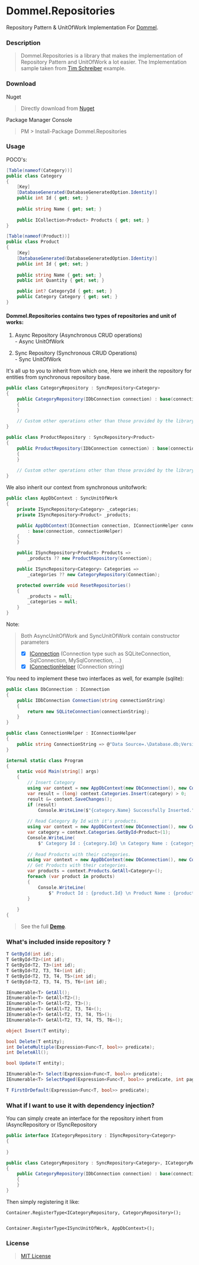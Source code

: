 # Dommel.Repositories
Repository Pattern &amp; UnitOfWork Implementation For [Dommel](https://github.com/henkmollema/Dommel).

### Description
> Dommel.Repositories is a library that makes the implementation of Repository Pattern and UnitOfWork a lot easier.
The Implementation sample taken from [Tim Schreiber](https://github.com/timschreiber/DapperUnitOfWork) example.

### Download

Nuget
> Directly download from [Nuget](https://www.nuget.org/packages/Dommel.Repositories/)

Package Manager Console 
> PM > Install-Package Dommel.Repositories

### Usage

POCO's:

```cs
[Table(nameof(Category))]
public class Category
{
    [Key]
    [DatabaseGenerated(DatabaseGeneratedOption.Identity)]
    public int Id { get; set; }
    
    public string Name { get; set; }
    
    public ICollection<Product> Products { get; set; }
}
```

```cs
[Table(nameof(Product))]
public class Product
{
    [Key]
    [DatabaseGenerated(DatabaseGeneratedOption.Identity)]
    public int Id { get; set; }
    
    public string Name { get; set; }
    public int Quantity { get; set; }

    public int? CategoryId { get; set; }
    public Category Category { get; set; }
}
```
#### Dommel.Repositories contains two types of repositories and unit of works:

1. Async Repository (Asynchronous CRUD operations)
    <br>- Async UnitOfWork
   
2. Sync Repository (Synchronous CRUD Operations)
   <br>- Sync UnitOfWork
   
It's all up to you to inherit from which one, Here we inherit the repository for entities from synchronous repository base.

```cs
public class CategoryRepository : SyncRepository<Category>
{
    public CategoryRepository(IDbConnection connection) : base(connection)
    {
    }
    
    // Custom other operations other than those provided by the library.
}
```
```cs
public class ProductRepository : SyncRepository<Product>
{
    public ProductRepository(IDbConnection connection) : base(connection)
    {
    }
    
    // Custom other operations other than those provided by the library.
}
```
We also inherit our context from synchronous unitofwork:

```cs
public class AppDbContext : SyncUnitOfWork
{
    private ISyncRepository<Category> _categories;
    private ISyncRepository<Product> _products;

    public AppDbContext(IConnection connection, IConnectionHelper connectionHelper)
        : base(connection, connectionHelper)
    {
    }

    public ISyncRepository<Product> Products =>
        _products ?? new ProductRepository(Connection);

    public ISyncRepository<Category> Categories =>
        _categories ?? new CategoryRepository(Connection);

    protected override void ResetRepositories()
    {
        _products = null;
        _categories = null;
    }
}
```
Note:
> Both AsyncUnitOfWork and SyncUnitOfWork contain constructor parameters 
> -[x] [IConnection](https://github.com/D-Diyare/Dommel.Repositories/blob/master/src/Lib/Dommel.Repositories/Connection/IConnection.cs) (Connection type such as SQLiteConnection, SqlConnection, MySqlConnection, ...)
> -[x] [IConnectionHelper](https://github.com/D-Diyare/Dommel.Repositories/blob/master/src/Lib/Dommel.Repositories/Connection/IConnectionHelper.cs) (Connection string)

You need to implement these two interfaces as well, for example (sqlite):

```cs
public class DbConnection : IConnection
{
    public IDbConnection Connection(string connectionString)
    {
        return new SQLiteConnection(connectionString);
    }
}
```
```cs
public class ConnectionHelper : IConnectionHelper
{
    public string ConnectionString => @"Data Source=.\Database.db;Version=3;";
}
```

```cs
internal static class Program
{
    static void Main(string[] args)
    {
        // Insert Category
        using var context = new AppDbContext(new DbConnection(), new ConnectionHelper());
        var result = (long) context.Categories.Insert(category) > 0;
        result &= context.SaveChanges();
        if (result)
            Console.WriteLine($"{category.Name} Successfully Inserted.");
            
        // Read Category By Id with it's products.
        using var context = new AppDbContext(new DbConnection(), new ConnectionHelper());
        var category = context.Categories.GetById<Product>(1);
        Console.WriteLine(
            $" Category Id : {category.Id} \n Category Name : {category.Name} \n Product : {category.Products.FirstOrDefault()?.Name}");
            
        // Read Products with their categories.
        using var context = new AppDbContext(new DbConnection(), new ConnectionHelper());
        // Get Products with their categories.
        var products = context.Products.GetAll<Category>();
        foreach (var product in products)
        {
            Console.WriteLine(
                $" Product Id : {product.Id} \n Product Name : {product.Name} \n CategoryName : {product.Category?.Name}");
        }
            
    }
{ 
```

> See the full **[Demo](https://github.com/D-Diyare/Dommel.Repositories/tree/master/src/Demo)**.
 
### What's included inside repository ?

```cs 
T GetById(int id);
T GetById<T2>(int id);
T GetById<T2, T3>(int id);
T GetById<T2, T3, T4>(int id);
T GetById<T2, T3, T4, T5>(int id);
T GetById<T2, T3, T4, T5, T6>(int id);

IEnumerable<T> GetAll();
IEnumerable<T> GetAll<T2>();
IEnumerable<T> GetAll<T2, T3>();
IEnumerable<T> GetAll<T2, T3, T4>();
IEnumerable<T> GetAll<T2, T3, T4, T5>();
IEnumerable<T> GetAll<T2, T3, T4, T5, T6>();

object Insert(T entity);

bool Delete(T entity);
int DeleteMultiple(Expression<Func<T, bool>> predicate);
int DeleteAll();

bool Update(T entity);

IEnumerable<T> Select(Expression<Func<T, bool>> predicate);
IEnumerable<T> SelectPaged(Expression<Func<T, bool>> predicate, int pageNumber, int pageSize);

T FirstOrDefault(Expression<Func<T, bool>> predicate);
```

### What if I want to use it with dependency injection?

You can simply create an interface for the repository inhert from IAsyncRepository<T> or ISyncRepository<T>

```cs 
public interface ICategoryRepository : ISyncRepository<Category>
{
    
}
```

```cs 
public class CategoryRepository : SyncRepository<Category>, ICategoryRepository
{
    public CategoryRepository(IDbConnection connection) : base(connection)
    {
    }
}
```

Then simply registering it like:

    Container.RegisterType<ICategoryRepository, CategoryRepository>();
    
    
    Container.RegisterType<ISyncUnitOfWork, AppDbContext>();

### License
> [MIT License](https://github.com/D-Diyare/Dommel.Repositories/blob/master/LICENSE)
